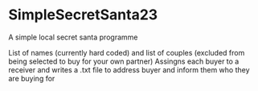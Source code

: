 # SimpleSecretSanta23
A simple local secret santa programme

List of names (currently hard coded) and list of couples (excluded from being selected to buy for your own partner)
Assingns each buyer to a receiver and writes a .txt file to address buyer and inform them who they are buying for
